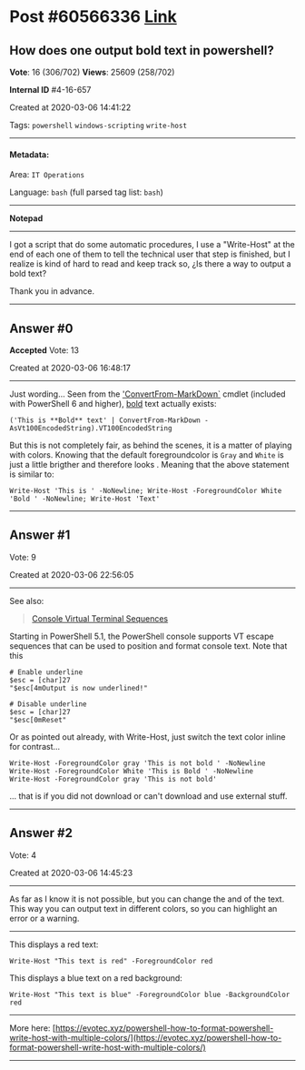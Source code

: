 
# Post \#60566336 [Link](https://stackoverflow.com/questions/60566336/)

## How does one output bold text in powershell?

**Vote**: 16 (306/702) **Views**: 25609 (258/702) 

**Internal ID** \#4-16-657

Created at 2020-03-06 14:41:22

Tags: `powershell` `windows-scripting` `write-host`

----------

#### Metadata:

Area: `IT Operations`

Language: `bash` (full parsed tag list: `bash`)

----------

**Notepad**


----------

I got a  script that do some automatic procedures, I use a "Write-Host" at the end of each one of them to tell the technical user that step is finished, but I realize is kind of hard to read and keep track so, ¿Is there a way to output a bold text?

Thank you in advance.


----------
        
## Answer \#0

**Accepted** Vote: 13

Created at 2020-03-06 16:48:17

------------

Just wording...
Seen from the ['ConvertFrom-MarkDown`](https://learn.microsoft.com/en-us/powershell/module/microsoft.powershell.utility/convertfrom-markdown?view=powershell-7) cmdlet (included with PowerShell 6 and higher),  [bold](https://www.markdownguide.org/basic-syntax/#bold) text actually exists:


```
('This is **Bold** text' | ConvertFrom-MarkDown -AsVt100EncodedString).VT100EncodedString
```


[](https://i.stack.imgur.com/OU6W0.png)

But this is not completely fair, as behind the scenes, it is a matter of playing with colors. Knowing that the default foregroundcolor is `Gray` and `White` is just a little brigther and therefore looks .
Meaning that the above statement is similar to:

```
Write-Host 'This is ' -NoNewline; Write-Host -ForegroundColor White 'Bold ' -NoNewline; Write-Host 'Text'
```



------------
    
    
## Answer \#1

 Vote: 9

Created at 2020-03-06 22:56:05

------------

See also:

> [Console Virtual Terminal Sequences](https://learn.microsoft.com/en-us/windows/console/console-virtual-terminal-sequences#span-idtextformattingspanspan-idtextformattingspanspan-idtextformattingspantext-formatting)

Starting in PowerShell 5.1, the PowerShell console supports VT escape sequences that can be used to position and format console text. Note that this 

```
# Enable underline
$esc = [char]27
"$esc[4mOutput is now underlined!"

# Disable underline
$esc = [char]27
"$esc[0mReset"
```


Or as pointed out already, with Write-Host, just switch the text color inline for contrast...

```
Write-Host -ForegroundColor gray 'This is not bold ' -NoNewline
Write-Host -ForegroundColor White 'This is Bold ' -NoNewline
Write-Host -ForegroundColor gray 'This is not bold'
```


... that is if you did not download or can't download and use external stuff. 


------------
    
    
## Answer \#2

 Vote: 4

Created at 2020-03-06 14:45:23

------------

As far as I know it is not possible, but you can change the  and  of the text. This way you can output text in different colors, so you can highlight an error or a warning. 


---



This displays a red text:

```
Write-Host "This text is red" -ForegroundColor red
```


This displays a blue text on a red background:

```
Write-Host "This text is blue" -ForegroundColor blue -BackgroundColor red
```



---



More here:
[https://evotec.xyz/powershell-how-to-format-powershell-write-host-with-multiple-colors/](https://evotec.xyz/powershell-how-to-format-powershell-write-host-with-multiple-colors/)


------------
    
    